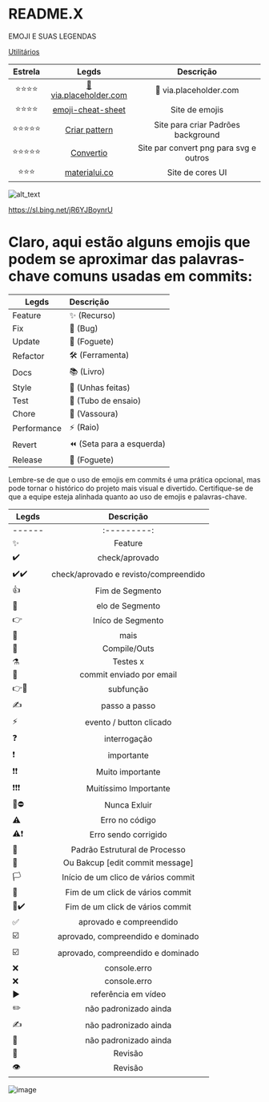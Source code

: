 # README.X
EMOJI E SUAS LEGENDAS


[Utilitários]()

|  Estrela     | Legds | Descrição |
|  :-------:    | :------: |:---------:|
| ⭐⭐⭐⭐    | [🚀 via.placeholder.com](https://chat.openai.com/share/7c65e2ee-d84e-4689-8232-f12311a6a8c1) | 🚀 via.placeholder.com
| ⭐⭐⭐⭐    | [emoji-cheat-sheet](https://github.com/ikatyang/emoji-cheat-sheet/blob/master/README.md) | Site de emojis
| ⭐⭐⭐⭐⭐ | [Criar pattern](https://patternico.com/)   |  Site para criar Padrões background|
| ⭐⭐⭐⭐⭐ | [Convertio](https://convertio.co/pt/) | Site par convert png para svg e outros
| ⭐⭐⭐ | [materialui.co](https://materialui.co/colors/) | Site de cores UI

![_alt_text_](https://img.shields.io/badge/🚀_Fase_Dev-Backend-red?style=flat)

https://sl.bing.net/jR6YJBoynrU
# Claro, aqui estão alguns emojis que podem se aproximar das palavras-chave comuns usadas em commits:

| Legds | Descrição |
|------ |:---------|
| Feature       | ✨  (Recurso)       |
| Fix           | 🐛 (Bug)    |
| Update        | 🚀 (Foguete)|
| Refactor      | 🛠️ (Ferramenta) |
| Docs          | 📚 (Livro) |
| Style         | 💅 (Unhas feitas) |
| Test          | 🧪 (Tubo de ensaio) |
| Chore         | 🧹 (Vassoura) |
| Performance   | ⚡ (Raio) |
| Revert        | ⏪ (Seta para a esquerda) |
| Release       | 🚀 (Foguete) |


Lembre-se de que o uso de emojis em commits é uma prática opcional, mas pode tornar o histórico do projeto mais visual e divertido. Certifique-se de que a equipe esteja alinhada quanto ao uso de emojis e palavras-chave.

| Legds | Descrição |
|------ |:---------:|
|------ |:---------: |
| ✨    | Feature   |
| ✔️    | check/aprovado
| ✔️✔️ | check/aprovado e revisto/compreendido
| 👍    | Fim de Segmento
| 🔸    |  elo de Segmento
| 👉    |  Iníco de Segmento
| 🔽    | mais
| 🧩    | Compile/Outs  |
| ⚗️    | Testes x   | 
| 📩    | commit enviado por email |
| 👉🔸 |  subfunção                   |
| ✍️   |  passo a passo               |
| ⚡   |  evento / button clicado     |
| ❓    |  interrogação                |
| ❗     |  importante                 |
| ❗❗    |  Muito importante           |
| ❗❗❗   |  Muitíssimo Importante      |
| 🚧⛔ |  Nunca Exluir               |
| ⚠️    |  Erro no código             |
| ⚠️❗   |  Erro sendo corrigido       |
| 🏁    | Padrão Estrutural de Processo |
| 🏁    | Ou Bakcup [edit commit message] |
| 🏳️    | Início de um clico de vários commit|
| 🚩    | Fim de um click de vários commit
| 🚩✔️  | Fim de um click de vários commit
| ✅    | aprovado e compreendido
| ☑️    | aprovado, compreendido e dominado
| ☑️    | aprovado, compreendido e dominado
| ❌    | console.erro
| ❌    | console.erro
| ▶️    | referência em vídeo
| ✏️    | não padronizado ainda
| ✍️    | não padronizado ainda
| 📍     | não padronizado ainda
| 👀    | Revisão
| 👁️    | Revisão


![image](https://github.com/H7-Dev/README.X/assets/93455937/d87b8230-3eb5-4ddf-a8ea-8bc1a30678ba)
